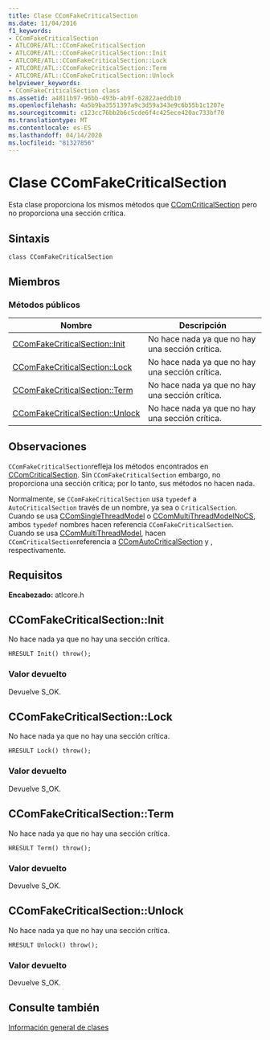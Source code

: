 ```yaml
---
title: Clase CComFakeCriticalSection
ms.date: 11/04/2016
f1_keywords:
- CComFakeCriticalSection
- ATLCORE/ATL::CComFakeCriticalSection
- ATLCORE/ATL::CComFakeCriticalSection::Init
- ATLCORE/ATL::CComFakeCriticalSection::Lock
- ATLCORE/ATL::CComFakeCriticalSection::Term
- ATLCORE/ATL::CComFakeCriticalSection::Unlock
helpviewer_keywords:
- CComFakeCriticalSection class
ms.assetid: a4811b97-96bb-493b-ab9f-62822aeddb10
ms.openlocfilehash: 4a5b9ba3551397a9c3d59a343e9c6b55b1c1207e
ms.sourcegitcommit: c123cc76bb2b6c5cde6f4c425ece420ac733bf70
ms.translationtype: MT
ms.contentlocale: es-ES
ms.lasthandoff: 04/14/2020
ms.locfileid: "81327856"
---
```

# <a name="ccomfakecriticalsection-class"></a>Clase CComFakeCriticalSection

Esta clase proporciona los mismos métodos que [CComCriticalSection](../../atl/reference/ccomcriticalsection-class.md) pero no proporciona una sección crítica.

## <a name="syntax"></a>Sintaxis

```
class CComFakeCriticalSection
```

## <a name="members"></a>Miembros

### <a name="public-methods"></a>Métodos públicos

|Nombre|Descripción|
|----------|-----------------|
|[CComFakeCriticalSection::Init](#init)|No hace nada ya que no hay una sección crítica.|
|[CComFakeCriticalSection::Lock](#lock)|No hace nada ya que no hay una sección crítica.|
|[CComFakeCriticalSection::Term](#term)|No hace nada ya que no hay una sección crítica.|
|[CComFakeCriticalSection::Unlock](#unlock)|No hace nada ya que no hay una sección crítica.|

## <a name="remarks"></a>Observaciones

`CComFakeCriticalSection`refleja los métodos encontrados en [CComCriticalSection](../../atl/reference/ccomcriticalsection-class.md). Sin `CComFakeCriticalSection` embargo, no proporciona una sección crítica; por lo tanto, sus métodos no hacen nada.

Normalmente, se `CComFakeCriticalSection` usa `typedef` a `AutoCriticalSection` través de un nombre, ya sea o `CriticalSection`. Cuando se usa [CComSingleThreadModel](../../atl/reference/ccomsinglethreadmodel-class.md) o [CComMultiThreadModelNoCS](../../atl/reference/ccommultithreadmodelnocs-class.md), ambos `typedef` nombres hacen referencia `CComFakeCriticalSection`. Cuando se usa [CComMultiThreadModel](../../atl/reference/ccommultithreadmodel-class.md), hacen `CComCriticalSection`referencia a [CComAutoCriticalSection](../../atl/reference/ccomautocriticalsection-class.md) y , respectivamente.

## <a name="requirements"></a>Requisitos

**Encabezado:** atlcore.h

## <a name="ccomfakecriticalsectioninit"></a><a name="init"></a>CComFakeCriticalSection::Init

No hace nada ya que no hay una sección crítica.

```
HRESULT Init() throw();
```

### <a name="return-value"></a>Valor devuelto

Devuelve S_OK.

## <a name="ccomfakecriticalsectionlock"></a><a name="lock"></a>CComFakeCriticalSection::Lock

No hace nada ya que no hay una sección crítica.

```
HRESULT Lock() throw();
```

### <a name="return-value"></a>Valor devuelto

Devuelve S_OK.

## <a name="ccomfakecriticalsectionterm"></a><a name="term"></a>CComFakeCriticalSection::Term

No hace nada ya que no hay una sección crítica.

```
HRESULT Term() throw();
```

### <a name="return-value"></a>Valor devuelto

Devuelve S_OK.

## <a name="ccomfakecriticalsectionunlock"></a><a name="unlock"></a>CComFakeCriticalSection::Unlock

No hace nada ya que no hay una sección crítica.

```
HRESULT Unlock() throw();
```

### <a name="return-value"></a>Valor devuelto

Devuelve S_OK.

## <a name="see-also"></a>Consulte también

[Información general de clases](../../atl/atl-class-overview.md)
